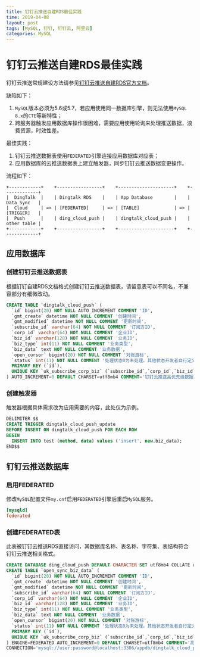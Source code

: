 ```yaml
---
title: 钉钉云推送自建RDS最佳实践
time: 2019-04-08
layout: post
tags: [MySQL, 钉钉, 钉钉云, 阿里云]
categories: MySQL
---
```


# 钉钉云推送自建RDS最佳实践

钉钉云推送常规建设方法请参见[钉钉云推送自建RDS官方文档][dingtalk-rds]。

缺陷如下：

1. `MySQL`版本必须为5.6或5.7，若应用使用同一数据库引擎，则无法使用`MySQL 8.x`的`CTE`等新特性；
2. 跨服务器触发应用数据库操作很困难，需要应用使用轮询来处理推送数据，浪费资源，时效性差。

最佳实践：

1. 钉钉云推送数据表使用`FEDERATED`引擎连接应用数据库对应表；
2. 应用数据库的云推送数据表上建立触发器，同步钉钉云推送数据变更操作。

流程如下：

```text
+------------+    +-----------------+    +---------------------+    +-------------+
|  DingTalk  |    | Dingtalk RDS    |    | App Database        |    | Data Sync   |
|  Cloud     | => | [FEDERATED]     | => | [TABLE]             | => | [TRIGGER]   |
|  Push      |    | ding_cloud_push |    | dingtalk_cloud_push |    | other table |
+------------+    +-----------------+    +---------------------+    +-------------+
```

## 应用数据库

### 创建钉钉云推送数据表

根据钉钉自建RDS文档格式创建钉钉云推送数据表，请留意表可以不同名，不兼容部分有细微改动。

```sql
CREATE TABLE `dingtalk_cloud_push` (
  `id` bigint(20) NOT NULL AUTO_INCREMENT COMMENT 'ID',
  `gmt_create` datetime NOT NULL COMMENT '创建时间',
  `gmt_modified` datetime NOT NULL COMMENT '更新时间',
  `subscribe_id` varchar(64) NOT NULL COMMENT '订阅方ID',
  `corp_id` varchar(64) NOT NULL COMMENT '企业ID',
  `biz_id` varchar(128) NOT NULL COMMENT '业务ID',
  `biz_type` int(11) NOT NULL COMMENT '业务类型',
  `biz_data` text NOT NULL COMMENT '业务数据',
  `open_cursor` bigint(20) NOT NULL COMMENT '对账游标',
  `status` int(11) NOT NULL COMMENT '处理状态0为未处理。其他状态开发者自行定义',
  PRIMARY KEY (`id`),
  UNIQUE KEY `uk_subscribe_corp_biz` (`subscribe_id`,`corp_id`,`biz_id`,`biz_type`)
) AUTO_INCREMENT=0 DEFAULT CHARSET=utf8mb4 COMMENT='钉钉云推送高优先级数据';
```

### 创建触发器

触发器根据具体需求改为应用需要的内容，此处仅为示例。

```sql
DELIMITER $$
CREATE TRIGGER dingtalk_cloud_push_update
BEFORE INSERT ON dingtalk_cloud_push FOR EACH ROW
BEGIN
  INSERT INTO test (method, data) values ('insert', new.biz_data);
END$$
```

## 钉钉云推送数据库

### 启用FEDERATED

修改`MySQL`配置文件`my.cnf`启用`FEDERATED`引擎后重启`MySQL`服务。

```ini
[mysqld]
federated
```

### 创建FEDERATED表

此表被钉钉云推送RDS直接访问，其数据库名称、表名称、字符集、表结构符合钉钉云推送相关格式。

```sql
CREATE DATABASE ding_cloud_push DEFAULT CHARACTER SET utf8mb4 COLLATE utf8mb4_general_ci;
CREATE TABLE `open_sync_biz_data` (
  `id` bigint(20) NOT NULL AUTO_INCREMENT COMMENT 'ID',
  `gmt_create` datetime NOT NULL COMMENT '创建时间',
  `gmt_modified` datetime NOT NULL COMMENT '更新时间',
  `subscribe_id` varchar(64) NOT NULL COMMENT '订阅方ID',
  `corp_id` varchar(64) NOT NULL COMMENT '企业ID',
  `biz_id` varchar(128) NOT NULL COMMENT '业务ID',
  `biz_type` int(11) NOT NULL COMMENT '业务类型',
  `biz_data` text NOT NULL COMMENT '业务数据',
  `open_cursor` bigint(20) NOT NULL COMMENT '对账游标',
  `status` int(11) NOT NULL COMMENT '处理状态0为未处理。其他状态开发者自行定义',
  PRIMARY KEY (`id`),
  UNIQUE KEY `uk_subscribe_corp_biz` (`subscribe_id`,`corp_id`,`biz_id`,`biz_type`)
) ENGINE=FEDERATED AUTO_INCREMENT=0 DEFAULT CHARSET=utf8mb4 COMMENT='高优先级数据'
CONNECTION='mysql://user:password@localhost:3306/appdb/dingtalk_cloud_push';
```

[dingtalk-rds]: https://open-doc.dingtalk.com/microapp/ln6dmh/ib4xrf
